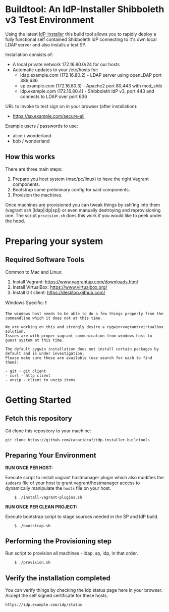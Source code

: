 #  Buildtool: An IdP-Installer Shibboleth v3 Test Environment

Using the latest [IdP-Installer](https://github.com/canariecaf/idp-installer-CAF/tree/3.0.0-CAF-RC6) this build tool allows you to rapidly deploy a fully functional self contained Shibboleth IdP connecting to it's own local LDAP server and also installs a test SP.

Installation consists of:
- A local private network 172.16.80.0/24 for our hosts
- Automatic updates to your /etc/hosts for:
  - ldap.example.com (172.16.80.2) - LDAP server using openLDAP port 389,636
  - sp.example.com (172.16.80.3)   - Apache2 port 80,443 with mod_shib
  - idp.example.com (172.16.80.4)  - Shibboleth IdP v3, port 443 and connects to LDAP over port 636


URL to invoke to test sign on in your browser (after installation):
- https://sp.example.com/secure-all

Example users / passwords to use: 
  - alice / wonderland
  - bob / wonderland 

## How this works
There are three main steps:

1. Prepare you host system (mac/pc/linux) to have the right Vagrant components.
1. Bootstrap some preliminary config for said components.
1. Provision the machines.

Once machines are provisioned you can tweak things by ssh'ing into them (vagrant ssh [ldap|idp|sp]) or even manually destroying and reprovisioning one. The script ``provision.sh`` does this work if you would like to peek under the hood.


# Preparing your system
## Required Software Tools

Common to Mac and Linux:

1. Install Vagrant: https://www.vagrantup.com/downloads.html
1. Install VirtualBox: https://www.virtualbox.org/
1. Install Git client: https://desktop.github.com/

Windows Specific:
:exclamation:

``` Windows support is incomplete at this time.
The windows host needs to be able to do a few things properly from the commandline which it does not at this time.

We are working on this and strongly desire a cygwin+vagrant+virtualbox solution.
Issues are with proper vagrant communication from windows host to guest system at this time.

The default cygwin installation does not install certain packages by default and is under investigation.
Please make sure these are available (use search for each to find them):
 
- git - git client 
- curl - http client
- unzip - client to unzip items
```

# Getting Started

## Fetch this repository
Git clone this repository to your machine:
```
git clone https://github.com/canariecaf/idp-installer-buildtools
```

## Preparing Your Environment 

**RUN ONCE PER HOST:** 

Execute script to install vagrant hostmanager plugin which also modifies the `sudoers` file of your host to grant vagrant/hostmanager access to dynamically manipulate the `hosts` file on your host.

```
    $ ./install-vagrant-plugins.sh
````

 **RUN ONCE PER CLEAN PROJECT:** 

Execute bootstrap script to stage sources needed in the SP and IdP build.

```
    $ ./bootstrap.sh
```

## Performing the Provisioning step

Run script to provision all machines - ldap, sp, idp, in that order.

```
    $ ./provision.sh
```

## Verify the installation completed 
You can verify things by checking the idp status page here in your browser. Accept the self signed certificate for these hosts.

```
https://idp.example.com/idp/status
```

